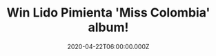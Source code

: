 ---
campaign-uuid: "c-0dfc92b1-34a6-45ec-8714-722ca1c14a31"
type: "Competition"
category: "Music"
date: "2020-04-22T06:00:00.000Z"
end-date: "2020-06-22T23:59:00.000Z"
disable-form: false
is_promoted: false
has_entry_page: true
title: "Win Lido Pimienta 'Miss Colombia' album!"
competition-description: "<p>We have managed to get our hands on one copy of the brand\
  \ new album from the Toronto-based, Colombian-born interdisciplinary musician and\
  \ artist-curator, Lido Pimienta: 'Miss Colombia'. 'Miss Colombia' takes her ecstatic\
  \ hybridity to a new level, building on the \"nu\" intersection of electronica and\
  \ cumbia.</p>\n<p>Want to know her better? Click below for a chance to win.</p>\n"
hero-header: "Win Lido Pimienta 'Miss Colombia' album!"
terms-confirmation: "N/A"
banner-img: "https://assets.expresslyapp.com/asset-89a34249-2b1b-4f8b-8a85-59deaa4c9e02.jpg"
logo-left-href: "aaa.nme.com"
logo-left-image: "https://assets.expresslyapp.com/asset-08be2b45-c76d-4b0d-aeb2-92117241fd54.jpg"
logo-left-title: "NMEAAA"
bg-image-hero: "https://assets.expresslyapp.com/asset-0375f864-4a14-4262-88b4-cf1039d1e3d7.jpg"
bg-image-first: "https://assets.expresslyapp.com/asset-1a03e69f-cfb6-408a-b653-4f693fc3e939.jpg"
section1-content: "<p>Lido Pimienta has performed, exhibited, and curated around the\
  \ world since 2002, exploring the politics of gender, race, motherhood, identity\
  \ and the construct of the Canadian landscape in the Latin American diaspora and\
  \ vernacular.</p>\n<p>Her new album 'Miss Colombia' takes her ecstatic hybridity\
  \ to a new level, building on the \"nu\" intersection of electronica and cumbia\
  \ established by her 2016 Polaris Prize-winning La Papessa as Canadian album of\
  \ the year.</p>\n<p>Enter below and it could be yours!</p>\n"
entry-title: "Win Lido Pimienta 'Miss Colombia' album!"
entry-content: "<p>Enter the draw to win Lido Pimienta 'Miss Colombia' album by completing\
  \ the form below before 23:59 on the 22nd of June 2020.</p>\n"
has-winner: true
winner-title: "CONGRATULATIONS to Wendy C. who won Lido Pimienta 'Miss Colombia' album!"
winner-banner: "https://assets.expresslyapp.com/asset-06be6760-b33e-47bf-a930-dd3f80b8842b.jpg"
prize-description: "Lido Pimienta 'Miss Colombia' album!"
special-conditions: "Multiple entries are allowed up to one every day."
country-restrictions:
- "GB"
---